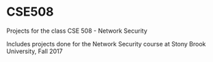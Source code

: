 # CSE508
Projects for the class CSE 508 - Network Security

Includes projects done for the Network Security course at Stony Brook University, Fall 2017

